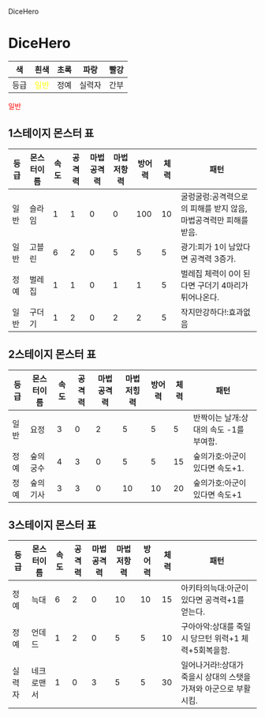 DiceHero
# DiceHero

|색|흰색 | 초록 | 파랑 | 빨강 |
|--|--|--|--|--|
|등급| <span style="color:yellow">일반</span>|정예|실력자|간부|

<span style="color:red">일반</span>




## 1스테이지 몬스터 표
|등급|몬스터이름|속도|공격력|마법공격력|마법저항력|방어력|체력|패턴|
|---|-----|---|---|---|---|---|---|------|
|일반|슬라임|1|1|0|0|100|10| 굴렁굴렁:공격력으로의 피해를 받지 않음, 마법공격력만 피해를 받음.|
|일반|고블린|6|2|0|5|5|5|광기:피가 1이 남았다면 공격력 3증가.|
|정예|벌레집|1|1|0|1|1|5|벌레집 체력이 0이 된다면 구더기 4마리가 튀어나온다.|
|일반|구더기|1|2|0|2|2|5|작지만강하다!:효과없음|


## 2스테이지 몬스터 표
|등급|몬스터이름|속도|공격력|마법공격력|마법저힝력|방어력|체력|패턴|
|---|-----|---|---|---|---|---|---|------|
|일반|요정|3|0|2|5|5|5|반짝이는 날개:상대의 속도 -1를 부여함.|
|정예|숲의궁수|4|3|0|5|5|15|숲의가호:아군이 있다면 속도+1.|
|정예|숲의기사|3|3|0|10|10|20|숲의가호:아군이 있다면 속도+1|


## 3스테이지 몬스터 표
|등급|몬스터이름|속도|공격력|마법공격력|마법저항력|방어력|체력|패턴|
|---|-----|---|---|---|---|---|---|------|
|정예|늑대|6|2|0|10|10|15|아키타의늑대:아군이 있다면 공격력+1를 얻는다.|
|정예|언데드|1|2|0|5|5|10|구아아악:상대를 죽일시 당므턴 위력+1 체력+5회복을함.|
|실력자|네크로맨서|1|0|3|5|5|30|일어나거라!:상대가 죽을시 상대의 스탯을 가져와 아군으로 부활시킴.|
